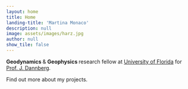 ```yaml
---
layout: home
title: Home
landing-title: 'Martina Monaco'
description: null
image: assets/images/harz.jpg
author: null
show_tile: false
---
```


<p> <b> Geodynamics </b> & <b> Geophysics </b> research fellow at <a href="http://www.ufl.edu/">University of Florida</a> for <a href="https://jdannberg-test.github.io/">Prof. J. Dannberg</a>. <p>
  Find out more about my projects.
